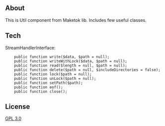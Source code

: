 About
-----

This is Util component from Maketok lib. Includes few useful classes.


Tech
----

StreamHandlerInterface:

```
    public function write($data, $path = null);
    public function writeWithLock($data, $path = null);
    public function read($length = null, $path = null);
    public function delete($path = null, $includeDirectories = false);
    public function lock($path = null);
    public function unLock($path = null);
    public function setPath($path);
    public function eof();
    public function close();
```


License
-------

[GPL 3.0](https://www.gnu.org/licenses/gpl-faq.html)

